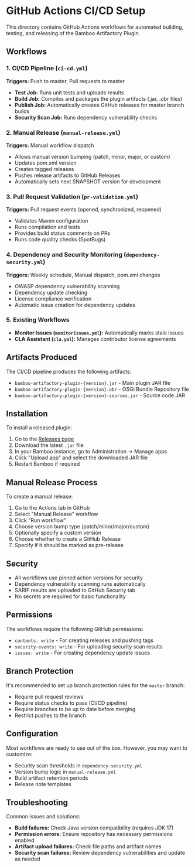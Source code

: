 # GitHub Actions CI/CD Setup

This directory contains GitHub Actions workflows for automated building, testing, and releasing of the Bamboo Artifactory Plugin.

## Workflows

### 1. CI/CD Pipeline (`ci-cd.yml`)
**Triggers:** Push to master, Pull requests to master
- **Test Job:** Runs unit tests and uploads results
- **Build Job:** Compiles and packages the plugin artifacts (.jar, .obr files)
- **Publish Job:** Automatically creates GitHub releases for master branch builds
- **Security Scan Job:** Runs dependency vulnerability checks

### 2. Manual Release (`manual-release.yml`)
**Triggers:** Manual workflow dispatch
- Allows manual version bumping (patch, minor, major, or custom)
- Updates pom.xml version
- Creates tagged releases
- Pushes release artifacts to GitHub Releases
- Automatically sets next SNAPSHOT version for development

### 3. Pull Request Validation (`pr-validation.yml`)
**Triggers:** Pull request events (opened, synchronized, reopened)
- Validates Maven configuration
- Runs compilation and tests
- Provides build status comments on PRs
- Runs code quality checks (SpotBugs)

### 4. Dependency and Security Monitoring (`dependency-security.yml`)
**Triggers:** Weekly schedule, Manual dispatch, pom.xml changes
- OWASP dependency vulnerability scanning
- Dependency update checking
- License compliance verification
- Automatic issue creation for dependency updates

### 5. Existing Workflows
- **Monitor Issues (`monitorIssues.yml`):** Automatically marks stale issues
- **CLA Assistant (`cla.yml`):** Manages contributor license agreements

## Artifacts Produced

The CI/CD pipeline produces the following artifacts:
- `bamboo-artifactory-plugin-{version}.jar` - Main plugin JAR file
- `bamboo-artifactory-plugin-{version}.obr` - OSGi Bundle Repository file
- `bamboo-artifactory-plugin-{version}-sources.jar` - Source code JAR

## Installation

To install a released plugin:
1. Go to the [Releases page](../../releases)
2. Download the latest `.jar` file
3. In your Bamboo instance, go to Administration → Manage apps
4. Click "Upload app" and select the downloaded JAR file
5. Restart Bamboo if required

## Manual Release Process

To create a manual release:
1. Go to the Actions tab in GitHub
2. Select "Manual Release" workflow
3. Click "Run workflow"
4. Choose version bump type (patch/minor/major/custom)
5. Optionally specify a custom version
6. Choose whether to create a GitHub Release
7. Specify if it should be marked as pre-release

## Security

- All workflows use pinned action versions for security
- Dependency vulnerability scanning runs automatically
- SARIF results are uploaded to GitHub Security tab
- No secrets are required for basic functionality

## Permissions

The workflows require the following GitHub permissions:
- `contents: write` - For creating releases and pushing tags
- `security-events: write` - For uploading security scan results
- `issues: write` - For creating dependency update issues

## Branch Protection

It's recommended to set up branch protection rules for the `master` branch:
- Require pull request reviews
- Require status checks to pass (CI/CD pipeline)
- Require branches to be up to date before merging
- Restrict pushes to the branch

## Configuration

Most workflows are ready to use out of the box. However, you may want to customize:
- Security scan thresholds in `dependency-security.yml`
- Version bump logic in `manual-release.yml`
- Build artifact retention periods
- Release note templates

## Troubleshooting

Common issues and solutions:
- **Build failures:** Check Java version compatibility (requires JDK 17)
- **Permission errors:** Ensure repository has necessary permissions enabled
- **Artifact upload failures:** Check file paths and artifact names
- **Security scan failures:** Review dependency vulnerabilities and update as needed